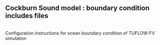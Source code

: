 ## Cockburn Sound model : boundary condition includes files

<br>
Configuration instructions for ocean boundary condition of TUFLOW-FV simulation
